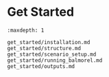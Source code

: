 # Get Started

```{toctree}
:maxdepth: 1

get_started/installation.md
get_started/structure.md
get_started/scenario_setup.md
get_started/running_balmorel.md
get_started/outputs.md
```